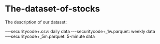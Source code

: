 # The-dataset-of-stocks

The description of our dataset:

---securitycode+.csv: daily data
---securitycode+_1w.parquet: weekly data
---securitycode+_5m.parquet: 5-minute data

